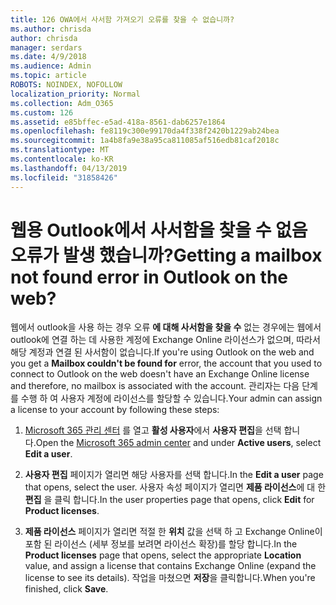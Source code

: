```yaml
---
title: 126 OWA에서 사서함 가져오기 오류를 찾을 수 없습니까?
ms.author: chrisda
author: chrisda
manager: serdars
ms.date: 4/9/2018
ms.audience: Admin
ms.topic: article
ROBOTS: NOINDEX, NOFOLLOW
localization_priority: Normal
ms.collection: Adm_O365
ms.custom: 126
ms.assetid: e85bffec-e5ad-418a-8561-dab6257e1864
ms.openlocfilehash: fe8119c300e99170da4f338f2420b1229ab24bea
ms.sourcegitcommit: 1a4b8fa9e38a95ca811085af516edb81caf2018c
ms.translationtype: MT
ms.contentlocale: ko-KR
ms.lasthandoff: 04/13/2019
ms.locfileid: "31858426"
---
```

# <a name="getting-a-mailbox-not-found-error-in-outlook-on-the-web"></a><span data-ttu-id="cb52b-102">웹용 Outlook에서 사서함을 찾을 수 없음 오류가 발생 했습니까?</span><span class="sxs-lookup"><span data-stu-id="cb52b-102">Getting a mailbox not found error in Outlook on the web?</span></span>

<span data-ttu-id="cb52b-103">웹에서 outlook을 사용 하는 경우 오류 **에 대해 사서함을 찾을 수** 없는 경우에는 웹에서 outlook에 연결 하는 데 사용한 계정에 Exchange Online 라이선스가 없으며, 따라서 해당 계정과 연결 된 사서함이 없습니다.</span><span class="sxs-lookup"><span data-stu-id="cb52b-103">If you're using Outlook on the web and you get a **Mailbox couldn't be found for** error, the account that you used to connect to Outlook on the web doesn't have an Exchange Online license and therefore, no mailbox is associated with the account.</span></span> <span data-ttu-id="cb52b-104">관리자는 다음 단계를 수행 하 여 사용자 계정에 라이선스를 할당할 수 있습니다.</span><span class="sxs-lookup"><span data-stu-id="cb52b-104">Your admin can assign a license to your account by following these steps:</span></span>

1. <span data-ttu-id="cb52b-105">[Microsoft 365 관리 센터](https://portal.office.com/adminportal/home#/homepage) 를 열고 **활성 사용자**에서 **사용자 편집**을 선택 합니다.</span><span class="sxs-lookup"><span data-stu-id="cb52b-105">Open the [Microsoft 365 admin center](https://portal.office.com/adminportal/home#/homepage) and under **Active users**, select **Edit a user**.</span></span>

2. <span data-ttu-id="cb52b-106">**사용자 편집** 페이지가 열리면 해당 사용자를 선택 합니다.</span><span class="sxs-lookup"><span data-stu-id="cb52b-106">In the **Edit a user** page that opens, select the user.</span></span> <span data-ttu-id="cb52b-107">사용자 속성 페이지가 열리면 **제품 라이선스**에 대 한 **편집** 을 클릭 합니다.</span><span class="sxs-lookup"><span data-stu-id="cb52b-107">In the user properties page that opens, click **Edit** for **Product licenses**.</span></span>

3. <span data-ttu-id="cb52b-108">**제품 라이선스** 페이지가 열리면 적절 한 **위치** 값을 선택 하 고 Exchange Online이 포함 된 라이선스 (세부 정보를 보려면 라이선스 확장)를 할당 합니다.</span><span class="sxs-lookup"><span data-stu-id="cb52b-108">In the **Product licenses** page that opens, select the appropriate **Location** value, and assign a license that contains Exchange Online (expand the license to see its details).</span></span> <span data-ttu-id="cb52b-109">작업을 마쳤으면 **저장**을 클릭합니다.</span><span class="sxs-lookup"><span data-stu-id="cb52b-109">When you're finished, click **Save**.</span></span>
